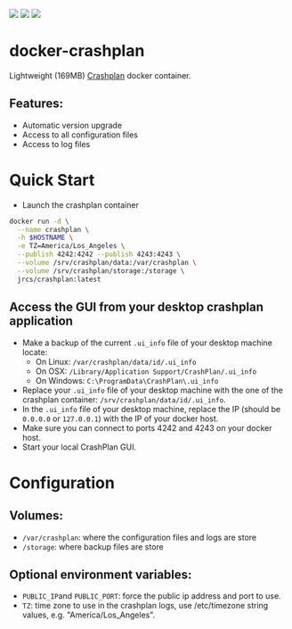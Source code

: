 [![](https://img.shields.io/docker/stars/jrcs/crashplan.svg)](https://hub.docker.com/r/jrcs/crashplan 'DockerHub') [![](https://img.shields.io/docker/pulls/jrcs/crashplan.svg)](https://hub.docker.com/r/jrcs/crashplan 'DockerHub')
[![](https://badge.imagelayers.io/jrcs/crashplan:latest.svg)](https://imagelayers.io/?images=jrcs/crashplan:latest 'Get your own badge on imagelayers.io')
# docker-crashplan
Lightweight (169MB) [Crashplan](http://www.crashplan.com) docker container.

## Features:
* Automatic version upgrade
* Access to all configuration files
* Access to log files

# Quick Start

- Launch the crashplan container

```bash
docker run -d \
  --name crashplan \
  -h $HOSTNAME \
  -e TZ=America/Los_Angeles \
  --publish 4242:4242 --publish 4243:4243 \
  --volume /srv/crashplan/data:/var/crashplan \
  --volume /srv/crashplan/storage:/storage \
  jrcs/crashplan:latest
```

## Access the GUI from your desktop crashplan application
- Make a backup of the current `.ui_info` file of your desktop machine locate:
  * On Linux: `/var/crashplan/data/id/.ui_info`
  * On OSX: `/Library/Application Support/CrashPlan/.ui_info`
  * On Windows: `C:\ProgramData\CrashPlan\.ui_info`
- Replace your `.ui_info` file of your desktop machine with the one of the crashplan container: `/srv/crashplan/data/id/.ui_info`.
- In the `.ui_info` file of your desktop machine, replace the IP (should be `0.0.0.0` or `127.0.0.1`) with the IP of your docker host.
- Make sure you can connect to ports 4242 and 4243 on your docker host.
- Start your local CrashPlan GUI.

# Configuration  

## Volumes:
* `/var/crashplan`: where the configuration files and logs are store
* `/storage`: where backup files are store

## Optional environment variables:
* `PUBLIC_IP`and `PUBLIC_PORT`: force the public ip address and port to use.
* `TZ`: time zone to use in the crashplan logs, use /etc/timezone string values, e.g. "America/Los_Angeles".
